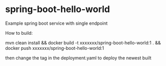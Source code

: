 # spring-boot-hello-world
Example spring boot service with single endpoint

How to build:

mvn clean install && docker build -t xxxxxxx/spring-boot-hello-world:1 . && docker push xxxxxxx/spring-boot-hello-world:1


then change the tag in the deployment.yaml to deploy the newest built